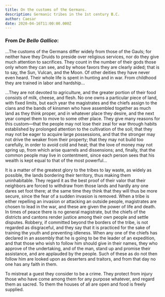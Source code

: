 ```yaml
---
title: On the customs of the Germans.
description: Germanic tribes in the 1st century B.C.
author: Caesar
date: 2020-04-16T11:00:00.000Z
---
```


### From *De Bello Gallico*:


…The customs of the Germans differ widely from those of the Gauls; for neither have they Druids to preside over religious services, nor do they give much attention to sacrifices. They count in the number of their gods those only whom they can see, and by whose favors they are clearly aided; that is to say, the Sun, Vulcan, and the Moon. Of other deities they have never even heard. Their whole life is spent in hunting and in war. From childhood they are trained in labor and hardship…

…They are not devoted to agriculture, and the greater portion of their food consists of milk, cheese, and flesh. No one owns a particular piece of land, with fixed limits, but each year the magistrates and the chiefs assign to the clans and the bands of kinsmen who have assembled together as much land as they think proper, and in whatever place they desire, and the next year compel them to move to some other place. They give many reasons for this custom—that the people may not lose their zeal for war through habits established by prolonged attention to the cultivation of the soil; that they may not be eager to acquire large possessions, and that the stronger may not drive the weaker from their property; that they may not build too carefully, in order to avoid cold and heat; that the love of money may not spring up, from which arise quarrels and dissensions; and, finally, that the common people may live in contentment, since each person sees that his wealth is kept equal to that of the most powerful…

It is a matter of the greatest glory to the tribes to lay waste, as widely as possible, the lands bordering their territory, thus making them uninhabitable. They regard it as the best proof of their valor that their neighbors are forced to withdraw from those lands and hardly any one dares set foot there; at the same time they think that they will thus be more secure, since the fear of a sudden invasion is removed. When a tribe is either repelling an invasion or attacking an outside people, magistrates are chosen to lead in the war, and these are given the power of life and death. In times of peace there is no general magistrate, but the chiefs of the districts and cantons render justice among their own people and settle disputes. Robbery, if committed beyond the borders of the tribe, is not regarded as disgraceful, and they say that it is practiced for the sake of training the youth and preventing idleness. When any one of the chiefs has declared in an assembly that he is going to be the leader of an expedition, and that those who wish to follow him should give in their names, they who approve of the undertaking, and of the man, stand up and promise their assistance, and are applauded by the people. Such of these as do not then follow him are looked upon as deserters and traitors, and from that day no one has any faith in them.

To mistreat a guest they consider to be a crime. They protect from injury those who have come among them for any purpose whatever, and regard them as sacred. To them the houses of all are open and food is freely supplied.


